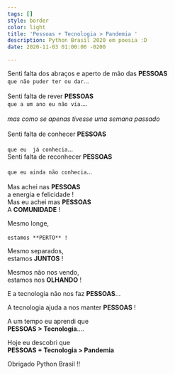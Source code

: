 ```yaml
---
tags: []
style: border
color: light
title: 'Pessoas + Tecnologia > Pandemia '
description: Python Brasil 2020 em poesia :D
date: 2020-11-03 01:00:00 -0200

---
```

Senti falta dos abraços e aperto de mão das **PESSOAS**
<br>`que não puder ter ou dar`... 
<br>
<br>
Senti falta de rever  **PESSOAS**
<br>`que a um ano eu não via`....  
<br>*mas como se apenas tivesse uma semana passado*
<br>
<br>
Senti falta de conhecer  **PESSOAS**  
<br>`que eu  já conhecia`...  
Senti falta de reconhecer  **PESSOAS**  
<br>`que eu ainda não conhecia`...
<br>
<br>
Mas achei nas  **PESSOAS**  
a energia e felicidade ! 
<br>
Mas eu achei mas  **PESSOAS**  
A **COMUNIDADE** !

Mesmo longe,  
<br>`estamos **PERTO** !`

Mesmo separados,  
estamos **JUNTOS** !

Mesmos não nos vendo,  
estamos nos **OLHANDO** !

E a tecnologia não nos faz **PESSOAS**...

A tecnologia ajuda a nos manter **PESSOAS** !

A um tempo eu aprendi que  
**PESSOAS > Tecnologia**....

Hoje eu descobri que  
**PESSOAS + Tecnologia > Pandemia**

Obrigado Python Brasil !!